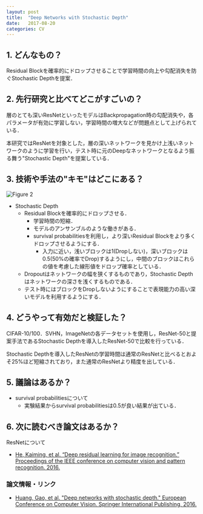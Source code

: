 ```yaml
---
layout: post
title:  "Deep Networks with Stochastic Depth"
date:   2017-08-20
categories: CV
---
```


## 1. どんなもの？

Residual Blockを確率的にドロップさせることで学習時間の向上や勾配消失を防ぐStochastic Depthを提案．

## 2. 先行研究と比べてどこがすごいの？

層のとても深いResNetといったモデルはBackpropagation時の勾配消失や，各パラメータが有効に学習しない，学習時間の増大などが問題点として上げられている．

本研究ではResNetを対象とした，層の深いネットワークを見かけ上浅いネットワークのように学習を行い，テスト時に元のDeepなネットワークとなるよう振る舞う"Stochastic Depth"を提案している．

## 3. 技術や手法の"キモ"はどこにある？

![Figure 2](https://raw.githubusercontent.com/shunk031/paper-survey/master/images/CV/Deep_Networks_with_Stochastic_Depth/figure2.png)

* Stochastic Depth
  * Residual Blockを確率的にドロップさせる．
	* 学習時間の短縮．
	* モデルのアンサンブルのような働きがある．
	* survival probabilitiesを利用し，より深いResidual Blockをより多くドロップさせるようにする．
	  * 入力に近い，浅いブロックは1(Dropしない)，深いブロックは0.5(50%の確率でDrop)するようにし，中間のブロックはこれらの値を考慮した線形値をドロップ確率としている．
  * Dropoutはネットワークの幅を狭くするものであり，Stochastic Depthはネットワークの深さを浅くするものである．
  * テスト時にはブロックをDropしないようにすることで表現能力の高い深いモデルを利用するようにする．
  
## 4. どうやって有効だと検証した？

CIFAR-10/100．SVHN，ImageNetの各データセットを使用し，ResNet-50と提案手法であるStochastic Depthを導入したResNet-50で比較を行っている．

Stochastic Depthを導入したResNetの学習時間は通常のResNetと比べるとおよそ25%ほど短縮されており，また通常のResNetより精度を出している．

## 5. 議論はあるか？

* survival probabilitiesについて
  * 実験結果からsurvival probabilitiesは0.5が良い結果が出ている．

## 6. 次に読むべき論文はあるか？

ResNetについて
* [He, Kaiming, et al. “Deep residual learning for image recognition.” Proceedings of the IEEE conference on computer vision and pattern recognition. 2016.](http://www.cv-foundation.org/openaccess/content_cvpr_2016/html/He_Deep_Residual_Learning_CVPR_2016_paper.html)

### 論文情報・リンク

* [Huang, Gao, et al. "Deep networks with stochastic depth." European Conference on Computer Vision. Springer International Publishing, 2016.](https://arxiv.org/pdf/1603.09382)
